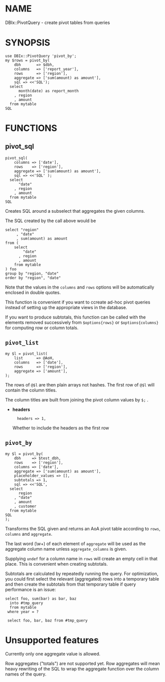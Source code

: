 # NAME

DBIx::PivotQuery - create pivot tables from queries

# SYNOPSIS

    use DBIx::PivotQuery 'pivot_by';
    my $rows = pivot_by(
        dbh       => $dbh,
        columns   => ['report_year'],
        rows      => ['region'],
        aggregate => ['sum(amount) as amount'],
        sql => <<'SQL');
      select
          month(date) as report_month
        , region
        , amount
      from mytable
    SQL

# FUNCTIONS

## pivot\_sql

    pivot_sql(
        columns => ['date'],
        rows    => ['region'],
        aggregate => ['sum(amount) as amount'],
        sql => <<'SQL' );
      select
          "date"
        , region
        , amount
      from mytable
    SQL

Creates SQL around a subselect that aggregates the given
columns.

The SQL created by the call above would be

    select "region"
         , "date"
         , sum(amount) as amount
    from (
        select
            "date"
          , region
          , amount
        from mytable
    ) foo
    group by "region, "date"
    order by "region", "date"

Note that the values in the `columns` and `rows` options will be automatically
enclosed in double quotes.

This function is convenient if you want to ccreate ad-hoc pivot queries instead
of setting up the appropriate views in the database.

If you want to produce subtotals, this function can be called
with the elements removed successively from `$options{rows}` or
`$options{columns}` for computing row or column totals.

## `pivot_list`

    my $l = pivot_list(
        list      => @AoH,
        columns   => ['date'],
        rows      => ['region'],
        aggregate => ['amount'],
    );

The rows of `@$l` are then plain arrays not hashes.
The first row of `@$l` will contain the column titles.

The column titles are built from joining the pivot column values by `$;` .

- **headers**

        headers => 1,

    Whether to include the headers as the first row

## `pivot_by`

    my $l = pivot_by(
        dbh     => $test_dbh,
        rows    => ['region'],
        columns => ['date'],
        aggregate => ['sum(amount) as amount'],
        placeholder_values => [],
        subtotals => 1,
        sql => <<'SQL',
      select
          region
        , "date"
        , amount
        , customer
      from mytable
    SQL
    );

Transforms the SQL given and returns an AoA pivot table according to
`rows`, `columns` and `aggregate`.

The last word (<c>\\w+</c>) of each element of `aggregate` will be used as the
aggregate column name unless `aggregate_columns` is given.

Supplying `undef` for a column name in `rows` will create an empty cell
in that place. This is convenient when creating subtotals.

Subtotals are calculated by repeatedly running the query. For optimization, you
could first select the relevant (aggregated)
rows into a temporary table and then create the subtotals from that temporary
table if query performance is an issue:

    select foo, sum(bar) as bar, baz
      into #tmp_query
      from mytable
     where year = ?

     select foo, bar, baz from #tmp_query

# Unsupported features

Currently only one aggregate value is allowed.

Row aggregates ("totals") are not supported yet. Row aggregates will
mean heavy rewriting of the SQL to wrap the aggregate function over the column
names of the query.
